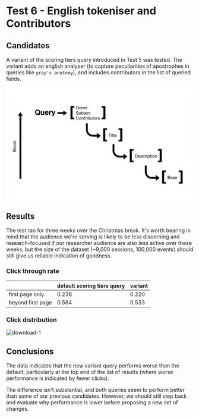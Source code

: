 # Test 6 - English tokeniser and Contributors

## Candidates

A variant of the scoring tiers query introduced in Test 5 was tested. The variant adds an english analyser \(to capture peculiarities of apostrophes in queries like `gray's anatomy`\), and includes contributors in the list of queried fields.

![rough form of a scoring tiers query](../../.gitbook/assets/untitled_drawing.png)

## Results

The test ran for three weeks over the Christmas break. It's worth bearing in mind that the audience we're serving is likely to be less discerning and research-focused if our researcher audience are also less active over these weeks, but the size of the dataset \(~9,000 sessions, 100,000 events\) should still give us reliable indication of goodness.

### Click through rate

|                   | default scoring tiers query | variant |
| :---------------- | :-------------------------- | :------ |
| first page only   | 0.238                       | 0.220   |
| beyond first page | 0.564                       | 0.533   |

### Click distribution

![download-1](https://user-images.githubusercontent.com/11006680/71817901-408a3280-307f-11ea-95ee-f8aaea9e2f56.png)

## Conclusions

The data indicates that the new variant query performs worse than the default, particularly at the top end of the list of results \(where worse performance is indicated by fewer clicks\).

The difference isn't substantial, and both queries seem to perform better than some of our previous candidates. However, we should still step back and evaluate why performance is lower before proposing a new set of changes.
